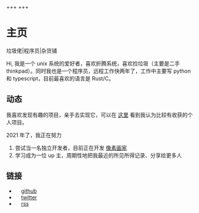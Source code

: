 +++
+++
# 主页

垃圾佬|程序员|杂货铺

Hi, 我是一个 unix 系统的爱好者，喜欢折腾系统，喜欢捡垃圾（主要是二手 thinkpad）。同时我也是一个程序员，远程工作快两年了，工作中主要写 python 和 typescript，目前最喜欢的语言是 Rust/C。


## 动态

我喜欢发现有趣的项目，亲手去实现它，可以在 [这里](./projects) 看到我认为比较有收获的个人项目。

2021 年了，我正在努力

1. 尝试当一名独立开发者，目前正在开发 [像素画家](https://apps.apple.com/cn/app/%E5%83%8F%E7%B4%A0%E7%94%BB%E5%AE%B6/id1546046976)
2. 学习成为一位 up 主，周期性地把我最近的所见所得记录、分享给更多人


## 链接

- <span class="intro link"><img style="filter: invert(100%);" height="12" width="12" src="https://cdn.jsdelivr.net/npm/simple-icons@v3/icons/github.svg" /> [github](https://github.com/chux0519)</span>
- <span class="intro link"><img style="filter: invert(100%);" height="12" width="12" src="https://cdn.jsdelivr.net/npm/simple-icons@v3/icons/twitter.svg" /> [twitter](https://twitter.com/chuxdesign)</span>
- <span class="intro link"><img style="filter: invert(100%);" height="12" width="12" src="https://cdn.jsdelivr.net/npm/simple-icons@v3/icons/rss.svg" /> [rss](./rss.xml)</span>
